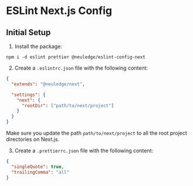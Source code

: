 # ESLint Next.js Config

## Initial Setup

1. Install the package:

```
npm i -d eslint prettier @neuledge/eslint-config-next
```

2. Create a `.eslintrc.json` file with the following content:

```json
{
  "extends": "@neuledge/next",

  "settings": {
    "next": {
      "rootDir": ["path/to/next/project"]
    }
  }
}
```

Make sure you update the path `path/to/next/project` to all the root project
directories on Next.js.

3. Create a `.prettierrc.json` file with the following content:

```json
{
  "singleQuote": true,
  "trailingComma": "all"
}
```
